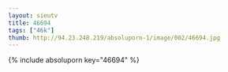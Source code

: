 ```yaml
--- 
layout: sieutv
title: 46694
tags: ["46k"]
thumb: http://94.23.248.219/absoluporn-1/image/002/46694.jpg
---
```

{% include absoluporn key="46694" %} 
